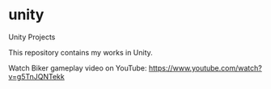 # unity
Unity Projects

This repository contains my works in Unity.

Watch Biker gameplay video on YouTube: https://www.youtube.com/watch?v=g5TnJQNTekk
